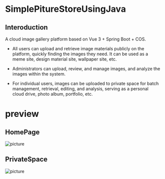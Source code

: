 # SimplePitureStoreUsingJava
## Interoduction
A cloud image gallery platform based on Vue 3 + Spring Boot + COS.

- All users can upload and retrieve image materials publicly on the platform, quickly finding the images they need. It can be used as a meme site, design material site, wallpaper site, etc.

- Administrators can upload, review, and manage images, and analyze the images within the system.

- For individual users, images can be uploaded to private space for batch management, retrieval, editing, and analysis, serving as a personal cloud drive, photo album, portfolio, etc.

# preview
## HomePage
![picture](https://flower-1334049508.cos.ap-nanjing.myqcloud.com/space/1892816537559875585/2025-02-21_uu05ru2cukh8u2v5.webp)
## PrivateSpace
![picture](https://flower-1334049508.cos.ap-nanjing.myqcloud.com/space/1892816537559875585/2025-02-21_f8qch219vwpscfe4.webp)

